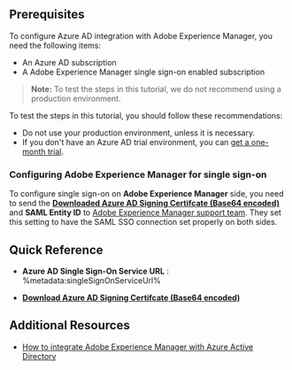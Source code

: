 ## Prerequisites

To configure Azure AD integration with Adobe Experience Manager, you need the following items:

- An Azure AD subscription
- A Adobe Experience Manager single sign-on enabled subscription

> **Note:**
> To test the steps in this tutorial, we do not recommend using a production environment.

To test the steps in this tutorial, you should follow these recommendations:

- Do not use your production environment, unless it is necessary.
- If you don't have an Azure AD trial environment, you can [get a one-month trial](https://azure.microsoft.com/pricing/free-trial/).

### Configuring Adobe Experience Manager for single sign-on

To configure single sign-on on **Adobe Experience Manager** side, you need to send the **[Downloaded Azure AD Signing Certifcate (Base64 encoded)](%metadata:certificateDownloadBase64Url%)** and **SAML Entity ID** to [Adobe Experience Manager support team](https://helpx.adobe.com/support/experience-manager.html). They set this setting to have the SAML SSO connection set properly on both sides.

## Quick Reference

* **Azure AD Single Sign-On Service URL** : %metadata:singleSignOnServiceUrl%

* **[Download Azure AD Signing Certifcate (Base64 encoded)](%metadata:certificateDownloadBase64Url%)**



## Additional Resources

* [How to integrate Adobe Experience Manager with Azure Active Directory](https://docs.microsoft.com/azure/active-directory/active-directory-saas-adobeexperiencemanager-tutorial)
